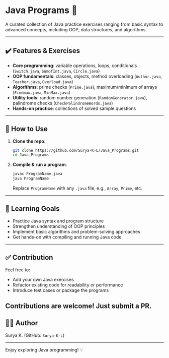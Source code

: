 
# Java Programs 🧩

A curated collection of Java practice exercises ranging from basic syntax to advanced concepts, including OOP, data structures, and algorithms.

---

## ✔️ Features & Exercises

- **Core programming**: variable operations, loops, conditionals (`Switch.java`, `SumofInt.java`, `Circle.java`)
- **OOP fundamentals**: classes, objects, method overloading (`Author.java`, `Teacher.java`, `Overload.java`)
- **Algorithms**: prime checks (`Prime.java`), maximum/minimum of arrays (`Findmax.java`, `MinMax.java`)
- **Utility tools**: random number generation (`RandomGenerator.java`), palindrome checks (`CheckPalindromeWords.java`)
- **Hands-on practice**: collections of solved sample questions

---

## 🚀 How to Use

1. **Clone the repo**:
    ```bash
    git clone https://github.com/Surya-K-L/Java_Programs.git
    cd Java_Programs
    ```
2. **Compile & run a program**:
    ```bash
    javac ProgramName.java
    java ProgramName
    ```
   Replace `ProgramName` with any `.java` file, e.g., `Array`, `Prime`, etc.

---

## 🎯 Learning Goals

- Practice Java syntax and program structure  
- Strengthen understanding of OOP principles  
- Implement basic algorithms and problem-solving approaches  
- Get hands-on with compiling and running Java code

---

## ✅ Contribution

Feel free to:
- Add your own Java exercises
- Refactor existing code for readability or performance
- Introduce test cases or package the programs

Contributions are welcome! Just submit a PR.
---

## 🧑‍💻 Author

Surya K. (GitHub: `Surya-K-L`)

---

Enjoy exploring Java programming! 💡
